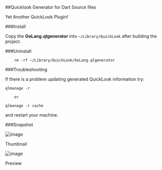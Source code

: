 ##Quicklook Generator for Dart Source files

Yet Another QuickLook Plugin! 

###Install

Copy the __GoLang.qlgenerator__ into `~/Library/QuickLook` after building the project.
		
###Uninstall

		rm -rf ~/Library/QuickLook/GoLang.qlgenerator

###Troubleshooting

If there is a problem updating generated QuickLook information try:

	qlmanage -r 
	
		or
	
	qlmanage -r cache

and restart your machine.

###Snapshot

![image](https://raw.github.com/chauvd/DartQL/master/DartQL/thumbnail.jpg)

Thumbnail

![image](https://raw.github.com/chauvd/DartQL/master/DartQL/preview.jpg)

Preview